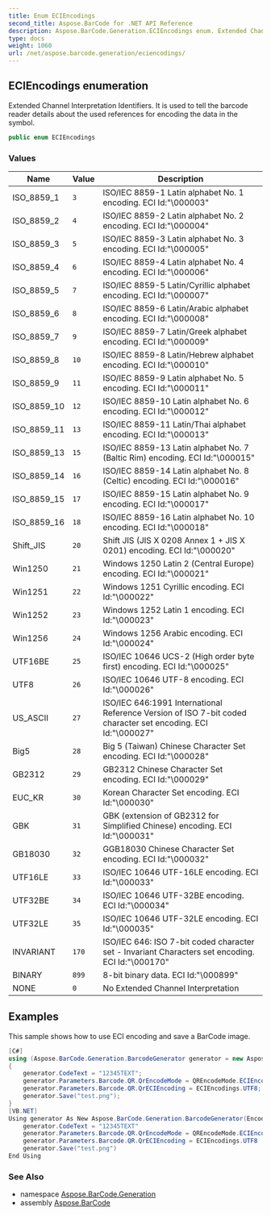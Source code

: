 ```yaml
---
title: Enum ECIEncodings
second_title: Aspose.BarCode for .NET API Reference
description: Aspose.BarCode.Generation.ECIEncodings enum. Extended Channel Interpretation Identifiers. It is used to tell the barcode reader details about the used references for encoding the data in the symbol
type: docs
weight: 1060
url: /net/aspose.barcode.generation/eciencodings/
---
```

## ECIEncodings enumeration

Extended Channel Interpretation Identifiers. It is used to tell the barcode reader details about the used references for encoding the data in the symbol.

```csharp
public enum ECIEncodings
```

### Values

| Name | Value | Description |
| --- | --- | --- |
| ISO_8859_1 | `3` | ISO/IEC 8859-1 Latin alphabet No. 1 encoding. ECI Id:"\000003" |
| ISO_8859_2 | `4` | ISO/IEC 8859-2 Latin alphabet No. 2 encoding. ECI Id:"\000004" |
| ISO_8859_3 | `5` | ISO/IEC 8859-3 Latin alphabet No. 3 encoding. ECI Id:"\000005" |
| ISO_8859_4 | `6` | ISO/IEC 8859-4 Latin alphabet No. 4 encoding. ECI Id:"\000006" |
| ISO_8859_5 | `7` | ISO/IEC 8859-5 Latin/Cyrillic alphabet encoding. ECI Id:"\000007" |
| ISO_8859_6 | `8` | ISO/IEC 8859-6 Latin/Arabic alphabet encoding. ECI Id:"\000008" |
| ISO_8859_7 | `9` | ISO/IEC 8859-7 Latin/Greek alphabet encoding. ECI Id:"\000009" |
| ISO_8859_8 | `10` | ISO/IEC 8859-8 Latin/Hebrew alphabet encoding. ECI Id:"\000010" |
| ISO_8859_9 | `11` | ISO/IEC 8859-9 Latin alphabet No. 5 encoding. ECI Id:"\000011" |
| ISO_8859_10 | `12` | ISO/IEC 8859-10 Latin alphabet No. 6 encoding. ECI Id:"\000012" |
| ISO_8859_11 | `13` | ISO/IEC 8859-11 Latin/Thai alphabet encoding. ECI Id:"\000013" |
| ISO_8859_13 | `15` | ISO/IEC 8859-13 Latin alphabet No. 7 (Baltic Rim) encoding. ECI Id:"\000015" |
| ISO_8859_14 | `16` | ISO/IEC 8859-14 Latin alphabet No. 8 (Celtic) encoding. ECI Id:"\000016" |
| ISO_8859_15 | `17` | ISO/IEC 8859-15 Latin alphabet No. 9 encoding. ECI Id:"\000017" |
| ISO_8859_16 | `18` | ISO/IEC 8859-16 Latin alphabet No. 10 encoding. ECI Id:"\000018" |
| Shift_JIS | `20` | Shift JIS (JIS X 0208 Annex 1 + JIS X 0201) encoding. ECI Id:"\000020" |
| Win1250 | `21` | Windows 1250 Latin 2 (Central Europe) encoding. ECI Id:"\000021" |
| Win1251 | `22` | Windows 1251 Cyrillic encoding. ECI Id:"\000022" |
| Win1252 | `23` | Windows 1252 Latin 1 encoding. ECI Id:"\000023" |
| Win1256 | `24` | Windows 1256 Arabic encoding. ECI Id:"\000024" |
| UTF16BE | `25` | ISO/IEC 10646 UCS-2 (High order byte first) encoding. ECI Id:"\000025" |
| UTF8 | `26` | ISO/IEC 10646 UTF-8 encoding. ECI Id:"\000026" |
| US_ASCII | `27` | ISO/IEC 646:1991 International Reference Version of ISO 7-bit coded character set encoding. ECI Id:"\000027" |
| Big5 | `28` | Big 5 (Taiwan) Chinese Character Set encoding. ECI Id:"\000028" |
| GB2312 | `29` | GB2312 Chinese Character Set encoding. ECI Id:"\000029" |
| EUC_KR | `30` | Korean Character Set encoding. ECI Id:"\000030" |
| GBK | `31` | GBK (extension of GB2312 for Simplified Chinese) encoding. ECI Id:"\000031" |
| GB18030 | `32` | GGB18030 Chinese Character Set encoding. ECI Id:"\000032" |
| UTF16LE | `33` | ISO/IEC 10646 UTF-16LE encoding. ECI Id:"\000033" |
| UTF32BE | `34` | ISO/IEC 10646 UTF-32BE encoding. ECI Id:"\000034" |
| UTF32LE | `35` | ISO/IEC 10646 UTF-32LE encoding. ECI Id:"\000035" |
| INVARIANT | `170` | ISO/IEC 646: ISO 7-bit coded character set - Invariant Characters set encoding. ECI Id:"\000170" |
| BINARY | `899` | 8-bit binary data. ECI Id:"\000899" |
| NONE | `0` | No Extended Channel Interpretation |

## Examples

This sample shows how to use ECI encoding and save a BarCode image.

```csharp
[C#]
using (Aspose.BarCode.Generation.BarcodeGenerator generator = new Aspose.BarCode.Generation.BarcodeGenerator(EncodeTypes.QR))
{
    generator.CodeText = "12345TEXT";
    generator.Parameters.Barcode.QR.QrEncodeMode = QREncodeMode.ECIEncoding;
    generator.Parameters.Barcode.QR.QrECIEncoding = ECIEncodings.UTF8;
    generator.Save("test.png");
}
[VB.NET]
Using generator As New Aspose.BarCode.Generation.BarcodeGenerator(EncodeTypes.QR)
    generator.CodeText = "12345TEXT"
    generator.Parameters.Barcode.QR.QrEncodeMode = QREncodeMode.ECIEncoding
    generator.Parameters.Barcode.QR.QrECIEncoding = ECIEncodings.UTF8
    generator.Save("test.png")
End Using
```

### See Also

* namespace [Aspose.BarCode.Generation](../../aspose.barcode.generation/)
* assembly [Aspose.BarCode](../../)



